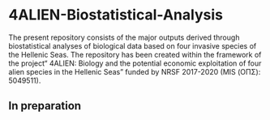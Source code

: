 # 4ALIEN-Biostatistical-Analysis
The present repository consists of the major outputs derived through biostatistical analyses of biological data based on four invasive species of the Hellenic Seas. The repository has been created within the framework of the project“ 4ALIEN: Biology and the potential economic exploitation of four alien species in the Hellenic Seas” funded by NRSF 2017-2020 (MIS (ΟΠΣ): 5049511).

## In preparation ##
